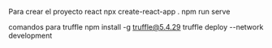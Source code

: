 

Para crear el proyecto react 
npx create-react-app .
npm run serve

comandos para truffle
npm install -g truffle@5.4.29
truffle deploy --network development